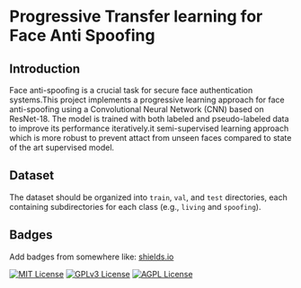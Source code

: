 
# Progressive Transfer learning for Face Anti Spoofing

## Introduction
Face anti-spoofing is a crucial task for secure face authentication systems.This project implements a progressive learning approach for face anti-spoofing using a Convolutional Neural Network (CNN) based on ResNet-18. The model is trained with both labeled and pseudo-labeled data to improve its performance iteratively.it semi-supervised learning approach which is more robust to prevent attact from unseen faces compared to state of the art supervised model.



## Dataset
The dataset should be organized into `train`, `val`, and `test` directories, each containing subdirectories for each class (e.g., `living` and `spoofing`).




## Badges

Add badges from somewhere like: [shields.io](https://shields.io/)

[![MIT License](https://img.shields.io/badge/License-MIT-green.svg)](https://choosealicense.com/licenses/mit/)
[![GPLv3 License](https://img.shields.io/badge/License-GPL%20v3-yellow.svg)](https://opensource.org/licenses/)
[![AGPL License](https://img.shields.io/badge/license-AGPL-blue.svg)](http://www.gnu.org/licenses/agpl-3.0)

